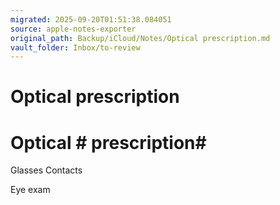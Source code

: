 ```yaml
---
migrated: 2025-09-20T01:51:38.084051
source: apple-notes-exporter
original_path: Backup/iCloud/Notes/Optical prescription.md
vault_folder: Inbox/to-review
---
```

# Optical prescription

# Optical # prescription#  

Glasses
Contacts 

Eye exam

